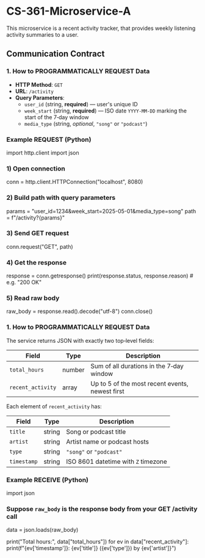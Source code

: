 # CS-361-Microservice-A

This microservice is a recent activity tracker, that provides weekly listening activity summaries to a user.

## Communication Contract

### 1. How to PROGRAMMATICALLY REQUEST Data

- **HTTP Method**: `GET`
- **URL**: `/activity`
- **Query Parameters**:
  - `user_id` (string, **required**) — user's unique ID
  - `week_start` (string, **required**) — ISO date `YYYY-MM-DD` marking the start of the 7‑day window 
  - `media_type` (string, *optional*, `"song"` or `"podcast"`)

### Example REQUEST (Python)

import http.client
import json

### 1) Open connection
conn = http.client.HTTPConnection("localhost", 8080)

### 2) Build path with query parameters
params = "user_id=1234&week_start=2025-05-01&media_type=song"
path = f"/activity?{params}"

### 3) Send GET request
conn.request("GET", path)

### 4) Get the response
response = conn.getresponse()
print(response.status, response.reason)  # e.g. "200 OK"

### 5) Read raw body
raw_body = response.read().decode("utf-8")
conn.close()


### 1. How to PROGRAMMATICALLY REQUEST Data

The service returns JSON with exactly two top‑level fields:

| Field             | Type    | Description                                     |
|-------------------|---------|-------------------------------------------------|
| `total_hours`     | number  | Sum of all durations in the 7‑day window        |
| `recent_activity` | array   | Up to 5 of the most recent events, newest first |

Each element of `recent_activity` has:

| Field       | Type    | Description                             |
|-------------|---------|-----------------------------------------|
| `title`     | string  | Song or podcast title                   |
| `artist`    | string  | Artist name or podcast hosts            |
| `type`      | string  | `"song"` or `"podcast"`                 |
| `timestamp` | string  | ISO 8601 datetime with `Z` timezone     |

### Example RECEIVE (Python)

import json

### Suppose `raw_body` is the response body from your GET /activity call
data = json.loads(raw_body)

print("Total hours:", data["total_hours"])
for ev in data["recent_activity"]:
    print(f"{ev['timestamp']}: {ev['title']} ({ev['type']}) by {ev['artist']}")

